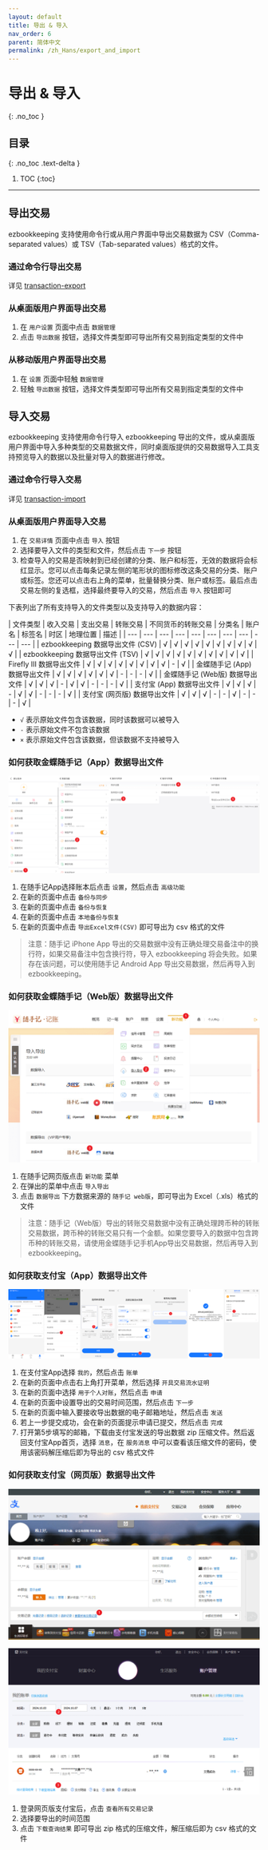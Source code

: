 ```yaml
---
layout: default
title: 导出 & 导入
nav_order: 6
parent: 简体中文
permalink: /zh_Hans/export_and_import
---
```


# 导出 & 导入
{: .no_toc }

## 目录
{: .no_toc .text-delta }

1. TOC
{:toc}

---

## 导出交易

ezbookkeeping 支持使用命令行或从用户界面中导出交易数据为 CSV（Comma-separated values）或 TSV（Tab-separated values）格式的文件。

### 通过命令行导出交易

详见 [transaction-export](/command_line#userdata)

### 从桌面版用户界面导出交易

1. 在 `用户设置` 页面中点击 `数据管理`
2. 点击 `导出数据` 按钮，选择文件类型即可导出所有交易到指定类型的文件中

### 从移动版用户界面导出交易

1. 在 `设置` 页面中轻触 `数据管理`
2. 轻触 `导出数据` 按钮，选择文件类型即可导出所有交易到指定类型的文件中

## 导入交易

ezbookkeeping 支持使用命令行导入 ezbookkeeping 导出的文件，或从桌面版用户界面中导入多种类型的交易数据文件，同时桌面版提供的交易数据导入工具支持预览导入的数据以及批量对导入的数据进行修改。

### 通过命令行导入交易

详见 [transaction-import](/command_line#userdata)

### 从桌面版用户界面导入交易

1. 在 `交易详情` 页面中点击 `导入` 按钮
2. 选择要导入文件的类型和文件，然后点击 `下一步` 按钮
3. 检查导入的交易是否映射到已经创建的分类、账户和标签，无效的数据将会标红显示。您可以点击每条记录左侧的笔形状的图标修改这条交易的分类、账户或标签。您还可以点击右上角的菜单，批量替换分类、账户或标签。最后点击交易左侧的复选框，选择最终要导入的交易，然后点击 `导入` 按钮即可

下表列出了所有支持导入的文件类型以及支持导入的数据内容：

| 文件类型 | 收入交易 | 支出交易 | 转账交易 | 不同货币的转账交易 | 分类名 | 账户名 | 标签名 | 时区 | 地理位置 | 描述 |
| --- | --- | --- | --- | --- | --- | --- | --- | --- | --- |
| ezbookkeeping 数据导出文件 (CSV) | √ | √ | √ | √ | √ | √ | √ | √ | √ | √ |
| ezbookkeeping 数据导出文件 (TSV) | √ | √ | √ | √ | √ | √ | √ | √ | √ | √ |
| Firefly III 数据导出文件 | √ | √ | √ | √ | √ | √ | √ | √ | - | √ |
| 金蝶随手记 (App) 数据导出文件 | √ | √ | √ | √ | √ | √ | - | - | - | √ |
| 金蝶随手记 (Web版) 数据导出文件 | √ | √ | √ | - | √ | √ | - | - | - | √ |
| 支付宝 (App) 数据导出文件 | √ | √ | √ | - | √ | √ | - | - | - | √ |
| 支付宝 (网页版) 数据导出文件 | √ | √ | √ | - | - | √ | - | - | - | √ |

* `√` 表示原始文件包含该数据，同时该数据可以被导入
* `-` 表示原始文件不包含该数据
* `×` 表示原始文件包含该数据，但该数据不支持被导入

### 如何获取金蝶随手记（App）数据导出文件

[![](images/how_to_export_feidee_mymoney_app.png)](images/how_to_export_feidee_mymoney_app.png)

1. 在随手记App选择账本后点击 `设置`，然后点击 `高级功能`
2. 在新的页面中点击 `备份与同步`
3. 在新的页面中点击 `备份与恢复`
4. 在新的页面中点击 `本地备份与恢复`
5. 在新的页面中点击 `导出Excel文件(CSV)` 即可导出为 csv 格式的文件

> 注意：随手记 iPhone App 导出的交易数据中没有正确处理交易备注中的换行符，如果交易备注中包含换行符，导入 ezbookkeeping 将会失败。如果存在该问题，可以使用随手记 Android App 导出交易数据，然后再导入到 ezbookkeeping。

### 如何获取金蝶随手记（Web版）数据导出文件

[![](images/how_to_export_feidee_mymoney_web.png)](images/how_to_export_feidee_mymoney_web.png)

1. 在随手记网页版点击 `新功能` 菜单
2. 在弹出的菜单中点击 `导入导出`
3. 点击 `数据导出` 下方数据来源的 `随手记 web版`，即可导出为 Excel（.xls）格式的文件

> 注意：随手记（Web版）导出的转账交易数据中没有正确处理跨币种的转账交易数据，跨币种的转账交易只有一个金额。如果您要导入的数据中包含跨币种的转账交易，请使用金蝶随手记手机App导出交易数据，然后再导入到 ezbookkeeping。

### 如何获取支付宝（App）数据导出文件

[![](images/how_to_export_alipay_app.png)](images/how_to_export_alipay_app.png)

1. 在支付宝App选择 `我的`，然后点击 `账单`
2. 在新的页面中点击右上角打开菜单，然后选择 `开具交易流水证明`
3. 在新的页面中选择 `用于个人对账`，然后点击 `申请`
4. 在新的页面中设置导出的交易时间范围，然后点击 `下一步`
5. 在新的页面中输入要接收导出数据的电子邮箱地址，然后点击 `发送`
6. 若上一步提交成功，会在新的页面提示申请已提交，然后点击 `完成`
7. 打开第5步填写的邮箱，下载由支付宝发送的导出数据 zip 压缩文件。然后返回支付宝App首页，选择 `消息`，在 `服务消息` 中可以查看该压缩文件的密码，使用该密码解压缩后即为导出的 csv 格式文件

### 如何获取支付宝（网页版）数据导出文件

[![](images/how_to_export_alipay_web_1.png)](images/how_to_export_alipay_web_1.png)

[![](images/how_to_export_alipay_web_2.png)](images/how_to_export_alipay_web_2.png)

1. 登录网页版支付宝后，点击 `查看所有交易记录`
2. 选择要导出的时间范围
3. 点击 `下载查询结果` 即可导出 zip 格式的压缩文件，解压缩后即为 csv 格式的文件

